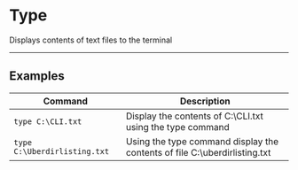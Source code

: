 # Type

Displays contents of text files to the terminal

---

## Examples

| **Command** | **Description** |
|-------------|-----------------|
| `type C:\CLI.txt` | Display the contents of C:\CLI.txt using the type command |
| `type C:\Uberdirlisting.txt` | Using the type command display the contents of file C:\uberdirlisting.txt |